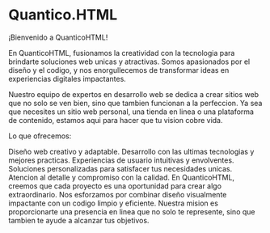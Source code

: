 # Quantico.HTML
¡Bienvenido a QuanticoHTML!

En QuanticoHTML, fusionamos la creatividad con la tecnologia para brindarte soluciones web unicas y atractivas. Somos apasionados por el diseño y el codigo, y nos enorgullecemos de transformar ideas en experiencias digitales impactantes.

Nuestro equipo de expertos en desarrollo web se dedica a crear sitios web que no solo se ven bien, sino que tambien funcionan a la perfeccion. Ya sea que necesites un sitio web personal, una tienda en linea o una plataforma de contenido, estamos aqui para hacer que tu vision cobre vida.

Lo que ofrecemos:

Diseño web creativo y adaptable.
Desarrollo con las ultimas tecnologias y mejores practicas.
Experiencias de usuario intuitivas y envolventes.
Soluciones personalizadas para satisfacer tus necesidades unicas.
Atencion al detalle y compromiso con la calidad.
En QuanticoHTML, creemos que cada proyecto es una oportunidad para crear algo extraordinario. Nos esforzamos por combinar diseño visualmente impactante con un codigo limpio y eficiente. Nuestra mision es proporcionarte una presencia en linea que no solo te represente, sino que tambien te ayude a alcanzar tus objetivos.
